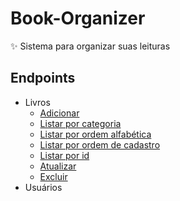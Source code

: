 # Book-Organizer
:sparkles: Sistema para organizar suas leituras

## Endpoints

- Livros
  - [Adicionar]('')
  - [Listar por categoria]('')
  - [Listar por ordem alfabética]('')
  - [Listar por ordem de cadastro]('')
  - [Listar por id]('')
  - [Atualizar]('')
  - [Excluir]('')
- Usuários

